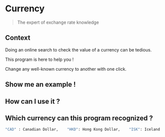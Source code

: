 # Currency 

> The expert of exchange rate knowledge

## Context

Doing an online search to check the value of a currency can be tedious.

This program is here to help you !

Change any well-known currency to another with one click.


## Show me an example !



## How can I use it ?


## Which currency can this program recognized ?

```sh
"CAD" : Canadian Dollar,	"HKD": Hong Kong Dollar,	"ISK": Iceland Krona,	"PHP": Philippine Peso,		"DKK": Danish Krone,				"HUF": Hungary Forint,		"CZK": Czech Koruna,	"AUD": Australian Dollar,		"RON": New Romanian Leu,	"SEK": Swedish Krona,  		"IDR": Indonesian Rupiah,		"INR": Indian Rupee, 	"BRL": Brazilian Real,		"RUB": Russian Ruble,	"HRK": Croatian Kuna,     		"JPY": Japanese Yen,	"THB": Thailand Baht,	"CHF": Swiss Franc,		"SGD": Singapore Dollar, 	"PLN": Poland Zloty,		      	"BGN": Bulgarian Lev,		"TRY": Turkish Lira,	"CNY": Chinese Yuan Renminbi,		"NOK": Norwegian Krone,							  "NZD": New Zealand Dollar, 	"ZAR": Rand, 	"USD": US Dollar, 	"MXN": Mexican Peso, 	"ILS": New Israeli Sheqel, 						"GBP": Pound Sterling, 		"KRW": South Korean Won, 	"MYR": Malaysian Ringgit


```
